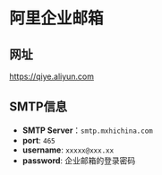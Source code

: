 # 阿里企业邮箱

## 网址

https://qiye.aliyun.com

## SMTP信息

* **SMTP Server**：`smtp.mxhichina.com`
* **port**: `465`
* **username**: `xxxxx@xxx.xx`
* **password**: 企业邮箱的登录密码
